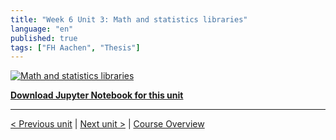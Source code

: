 ```yaml
---
title: "Week 6 Unit 3: Math and statistics libraries"
language: "en"
published: true
tags: ["FH Aachen", "Thesis"]
---
```


[![Math and statistics libraries](https://img.youtube.com/vi/vuLBwfPwRxk/hqdefault.jpg)](https://youtu.be/vuLBwfPwRxk)

[**Download Jupyter Notebook for this unit**](files/Week_6_Unit_3_mathstats_notebook.ipynb)

---

[< Previous unit](/teaching/python-mooc/week6_unit2_selftest) | [Next unit >](/teaching/python-mooc/week6_unit3_selftest) |
[Course Overview](/teaching/python-mooc)